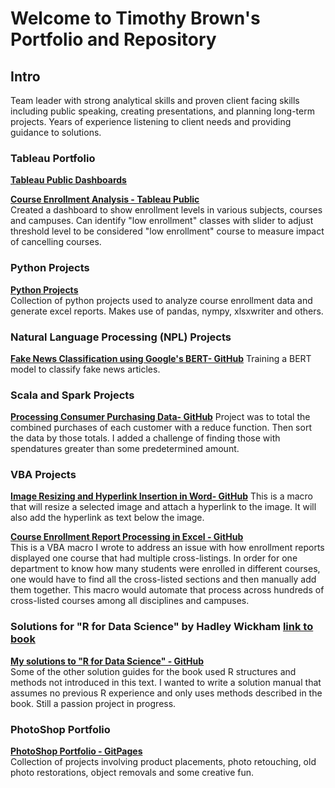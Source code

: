 # Welcome to Timothy Brown's Portfolio and Repository

## Intro<br>
Team leader with strong analytical skills and proven client facing skills including public speaking, creating presentations, and planning long-term projects.
Years of experience listening to client needs and providing guidance to solutions.


### Tableau Portfolio <br>

**[Tableau Public Dashboards](https://public.tableau.com/profile/timothy.brown2096#!/)**

**[Course Enrollment Analysis - Tableau Public](https://public.tableau.com/profile/timothy.brown2096#!/vizhome/AlpharettaProject/Story1)** <br>
Created a dashboard to show enrollment levels in various subjects, courses and campuses.  Can identify "low enrollment" classes with slider to adjust threshold level to be considered "low enrollment" course to measure impact of cancelling courses.

### Python Projects <br>
**[Python Projects](https://brownt47.github.io/Python_Projects/)**<br>
Collection of python projects used to analyze course enrollment data and generate excel reports.  Makes use of pandas, nympy, xlsxwriter and others.

### Natural Language Processing (NPL) Projects <br>
**[Fake News Classification using Google's BERT- GitHub](https://github.com/brownt47/NLP_Projects/blob/main/BERT%20NLP%20Classification.md)**
Training a BERT model to classify fake news articles.  

### Scala and Spark Projects <br>
**[Processing Consumer Purchasing Data- GitHub](https://github.com/brownt47/Scala/blob/main/CustomerPurchasing.md)**
Project was to total the combined purchases of each customer with a reduce function. Then sort the data by those totals. I added a challenge of finding those with spendatures greater than some predetermined amount.

### VBA Projects <br>
**[Image Resizing and Hyperlink Insertion  in Word- GitHub](https://github.com/brownt47/VBA-Projects/blob/main/ResizeImage.md)**
This is a macro that will resize a selected image and attach a hyperlink to the image. It will also add the hyperlink as text below the image.

**[Course Enrollment Report Processing in Excel - GitHub](https://github.com/brownt47/VBA-Projects/blob/main/CrossListedCourses.md)** <br>
This is a VBA macro I wrote to address an issue with how enrollment reports displayed one course that had multiple cross-listings.  In order for one department to know how many students were enrolled in different courses, one would have to find all the cross-listed sections and then manually add them together.  This macro would automate that process across hundreds of cross-listed courses among all disciplines and campuses.

### Solutions for "R for Data Science" by Hadley Wickham [link to book](https://r4ds.had.co.nz/) <br>
**[My solutions to "R for Data Science" - GitHub](https://brownt47.github.io/R-For-Data-Science-Solutions)** <br>
Some of the other solution guides for the book used R structures and methods not introduced in this text.  I wanted to write a solution manual that assumes no previous R experience and only uses methods described in the book.  Still a passion project in progress.

### PhotoShop Portfolio <br>
**[PhotoShop Portfolio - GitPages](https://brownt47.github.io/Photoshop/)** <br>
Collection of projects involving product placements, photo retouching, old photo restorations, object removals and some creative fun.
